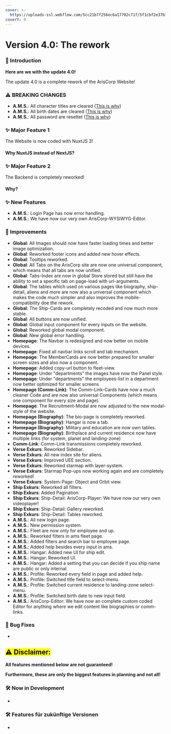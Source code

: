 ```yaml
---
cover: >-
  https://uploads-ssl.webflow.com/5cc21b7f256ec6a17702c71f/5f1cbf2e37b7abca6ff64785_Sales_Banner.jpg
coverY: 0
---
```


# Version 4.0: The rework

### **📢 Introduction**

**Here are we with the update 4.0!**

The update 4.0 is a complete rework of the ArisCorp Website!

### **⚠️ BREAKING CHANGES**

- **A.M.S.**: All character titles are cleared ([This is why](#ams-profile-title))
- **A.M.S.**: All birth dates are cleared ([This is why](#ams-profile-birthdate))
- **A.M.S.**: All password are resettet ([This is why](#ams-reboot))
<!-- - TODO: ADD AMS REBOOT SECTION WITH NEW CMS ETC. -->

### **✨ Major Feature 1**

The Website is now coded with NuxtJS 3!

#### Why NuxtJS instead of NextJS?

<!-- TODO: ... -->

### **✨ Major Feature 2**

The Backend is completely reworked!

#### Why?

<!-- TODO: ... -->

### **✨ New Features**

- **A.M.S.**: Login Page has now error handling.
- **A.M.S.**: We have now our very own ArisCorp-WYSIWYG-Editor.

### **🚀 Improvements**

- **Global**: All Images should now have faster loading times and better image optimization.
- **Global**: Reworked footer icons and added new hover effects.
- **Global**: Tooltips reworked.
- **Global**: All Tabs on the ArisCorp site are now one universal component, which means that all tabs are now unified.
- **Global**: Tabs-Index are now in global Store stored but still have the ability to set a specific tab on page-load with url-arguments.
- **Global**: The tables which used on various pages like biography, ship-detail, aliens and more are now also a universal component which makes the code much simpler and also improves the mobile-compatibility doe the rework.
- **Global**: The Ship-Cards are completely recoded and now much more stable.
- **Global**: All buttons are now unified.
- **Global**: Global input component for every inputs on the website.
- **Global**: Reworked global modal component.
- **Global**: New global error handling.
- **Homepage**: The Navbar is redesigned and now better on mobile devices.
- **Homepage**: Fixed all navbar links scroll and tab mechanism.
- **Homepage**: The MemberCards are now better prepared for smaller screen sizes and also now a component.
- **Homepage**: Added copy-url button to fleet-view.
- **Homepage**: Under "departments" the images have now the Panel style.
- **Homepage**: Under "departments" the employees-list in a department now better optimized for smaller screens
- **Homepage (Comm-Link)**: The Comm-Link-Cards have now a much cleaner Code and are now also universal Components (which means one component for every size and page).
- **Homepage**: The Recruitment-Modal are now adjusted to the new modal-style of the website.
- **Homepage (Biography)**: The bio-page is completely reworked.
- **Homepage (Biography)**: Hangar is now a tab.
- **Homepage (Biography)**: Military and education are now own tables.
- **Homepage (Biography)**: Birthplace and current residence now have multiple links (for system, planet and landing-zone)
- **Comm-Link**: Comm-Link transmissions completely reworked.
- **Verse Exkurs**: Reworked Sidebar.
- **Verse Exkurs**: All new index site for aliens.
- **Verse Exkurs**: Improved UEE section.
- **Verse Exkurs**: Reworked starmap with layer-system.
- **Verse Exkurs**: Starmap Pop-ups now working again and are completely reworked!
- **Verse Exkurs**: System-Page: Object and Orbit view.
- **Ship Exkurs**: Reworked all filters.
- **Ship Exkurs**: Added Pagination
- **Ship Exkurs**: Ship-Detail: ArisCorp-Player: We have now our very own videoplayer!
- **Ship Exkurs**: Ship-Detail: Gallery reworked.
- **Ship Exkurs**: Ship-Detail: Tables reworked.
- **A.M.S.**: All new login page.
- **A.M.S.**: New permission system.
- **A.M.S.**: Fleet are now only for employee and up.
- **A.M.S.**: Reworked filters in ams fleet page.
- **A.M.S.**: Added filters and search bar to employee page.
- **A.M.S.**: Added help besides every input in ams.
- **A.M.S.**: Hangar: Added new UI for ship edit.
- **A.M.S.**: Hangar: Reworked UI.
- **A.M.S.**: Hangar: Added a setting that you can decide if you ship name are public or only internal.
- **A.M.S.**: Profile: Reworked every field in page and added help.
- **A.M.S.**<a id="ams-profile-title"></a>: Profile: Switched title field to select-menu.
- **A.M.S.**: Profile: Switched current residence to landing-zone select-menu.
- **A.M.S.**<a id="ams-profile-birthdate"></a>: Profile: Switched birth date to new input field.
- **A.M.S.**: ArisCorp-Editor: We have now an complete custom coded Editor for anything where we edit content like biographies or comm-links.

### **🐞 Bug Fixes**

-

## <mark style="color:black;">⚠️ Disclaimer:</mark>

**All features mentioned below are not guaranteed!**

**Furthermore, these are only the biggest features in planning and not all!**

### **🛠 Now in Development**

-

### **🛠 Features für zukünftige Versionen**

-
